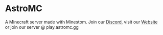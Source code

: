 # AstroMC

A Minecraft server made with Minestom. Join our [Discord](https://discord.gg/astromc), visit our [Website](https://astromc.gg) or join our server @ play.astromc.gg
